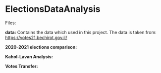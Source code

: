 # ElectionsDataAnalysis

Files:

**data:**
Contains the data which used in this project.
The data is taken from: https://votes21.bechirot.gov.il/

**2020-2021 elections comparison:**

**Kahol-Lavan Analysis:**

**Votes Transfer:**






